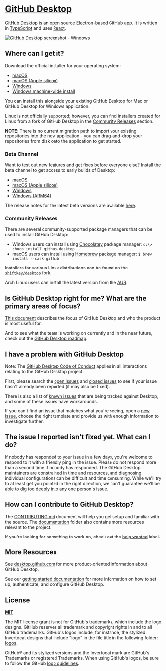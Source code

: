 # [GitHub Desktop](https://desktop.github.com)

[GitHub Desktop](https://desktop.github.com/) is an open source [Electron](https://www.electronjs.org/)-based
GitHub app. It is written in [TypeScript](https://www.typescriptlang.org) and
uses [React](https://reactjs.org/).

![GitHub Desktop screenshot - Windows](https://cloud.githubusercontent.com/assets/359239/26094502/a1f56d02-3a5d-11e7-8799-23c7ba5e5106.png)

## Where can I get it?

Download the official installer for your operating system:

 - [macOS](https://central.github.com/deployments/desktop/desktop/latest/darwin)
 - [macOS (Apple silicon)](https://central.github.com/deployments/desktop/desktop/latest/darwin-arm64)
 - [Windows](https://central.github.com/deployments/desktop/desktop/latest/win32)
 - [Windows machine-wide install](https://central.github.com/deployments/desktop/desktop/latest/win32?format=msi)

You can install this alongside your existing GitHub Desktop for Mac or GitHub
Desktop for Windows application.

Linux is not officially supported; however, you can find installers created for Linux from a fork of GitHub Desktop in the [Community Releases](https://github.com/desktop/desktop#community-releases) section.

**NOTE**: There is no current migration path to import your existing
repositories into the new application - you can drag-and-drop your repositories
from disk onto the application to get started.


### Beta Channel

Want to test out new features and get fixes before everyone else? Install the
beta channel to get access to early builds of Desktop:

 - [macOS](https://central.github.com/deployments/desktop/desktop/latest/darwin?env=beta)
 - [macOS (Apple silicon)](https://central.github.com/deployments/desktop/desktop/latest/darwin-arm64?env=beta)
 - [Windows](https://central.github.com/deployments/desktop/desktop/latest/win32?env=beta)
 - [Windows (ARM64)](https://central.github.com/deployments/desktop/desktop/latest/win32-arm64?env=beta)

The release notes for the latest beta versions are available [here](https://desktop.github.com/release-notes/?env=beta).

### Community Releases

There are several community-supported package managers that can be used to
install GitHub Desktop:
 - Windows users can install using [Chocolatey](https://chocolatey.org/) package manager:
      `c:\> choco install github-desktop`
 - macOS users can install using [Homebrew](https://brew.sh/) package manager:
      `$ brew install --cask github`

Installers for various Linux distributions can be found on the
[`shiftkey/desktop`](https://github.com/shiftkey/desktop) fork.

Arch Linux users can install the latest version from the
[AUR](https://aur.archlinux.org/packages/github-desktop-bin/).

## Is GitHub Desktop right for me? What are the primary areas of focus?

[This document](https://github.com/desktop/desktop/blob/development/docs/process/what-is-desktop.md) describes the focus of GitHub Desktop and who the product is most useful for.

And to see what the team is working on currently and in the near future, check out the [GitHub Desktop roadmap](https://github.com/desktop/desktop/blob/development/docs/process/roadmap.md).

## I have a problem with GitHub Desktop

Note: The [GitHub Desktop Code of Conduct](https://github.com/desktop/desktop/blob/development/CODE_OF_CONDUCT.md) applies in all interactions relating to the GitHub Desktop project.

First, please search the [open issues](https://github.com/desktop/desktop/issues?q=is%3Aopen)
and [closed issues](https://github.com/desktop/desktop/issues?q=is%3Aclosed)
to see if your issue hasn't already been reported (it may also be fixed).

There is also a list of [known issues](https://github.com/desktop/desktop/blob/development/docs/known-issues.md)
that are being tracked against Desktop, and some of these issues have workarounds.

If you can't find an issue that matches what you're seeing, open a [new issue](https://github.com/desktop/desktop/issues/new/choose),
choose the right template and provide us with enough information to investigate
further.

## The issue I reported isn't fixed yet. What can I do?

If nobody has responded to your issue in a few days, you're welcome to respond to it with a friendly ping in the issue. Please do not respond more than a second time if nobody has responded. The GitHub Desktop maintainers are constrained in time and resources, and diagnosing individual configurations can be difficult and time consuming. While we'll try to at least get you pointed in the right direction, we can't guarantee we'll be able to dig too deeply into any one person's issue.

## How can I contribute to GitHub Desktop?

The [CONTRIBUTING.md](./.github/CONTRIBUTING.md) document will help you get setup and
familiar with the source. The [documentation](docs/) folder also contains more
resources relevant to the project.

If you're looking for something to work on, check out the [help wanted](https://github.com/desktop/desktop/issues?q=is%3Aissue+is%3Aopen+label%3A%22help%20wanted%22) label.

## More Resources

See [desktop.github.com](https://desktop.github.com) for more product-oriented
information about GitHub Desktop.


See our [getting started documentation](https://docs.github.com/en/desktop/installing-and-configuring-github-desktop/overview/getting-started-with-github-desktop) for more information on how to set up, authenticate, and configure GitHub Desktop.

## License

**[MIT](LICENSE)**

The MIT license grant is not for GitHub's trademarks, which include the logo
designs. GitHub reserves all trademark and copyright rights in and to all
GitHub trademarks. GitHub's logos include, for instance, the stylized
Invertocat designs that include "logo" in the file title in the following
folder: [logos](app/static/logos).

GitHub® and its stylized versions and the Invertocat mark are GitHub's
Trademarks or registered Trademarks. When using GitHub's logos, be sure to
follow the GitHub [logo guidelines](https://github.com/logos).
